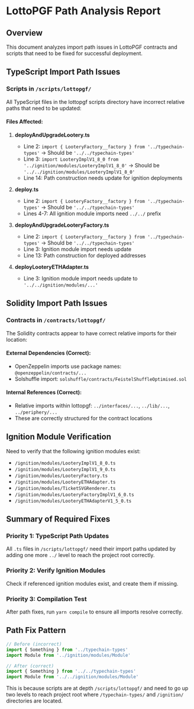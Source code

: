 # LottoPGF Path Analysis Report

## Overview
This document analyzes import path issues in LottoPGF contracts and scripts that need to be fixed for successful deployment.

## TypeScript Import Path Issues

### Scripts in `/scripts/lottopgf/`
All TypeScript files in the lottopgf scripts directory have incorrect relative paths that need to be updated:

#### Files Affected:
1. **deployAndUpgradeLootery.ts**
   - Line 2: `import { LooteryFactory__factory } from '../typechain-types'` → Should be `'../../typechain-types'`
   - Line 3: `import LooteryImplV1_8_0 from '../ignition/modules/LooteryImplV1_8_0'` → Should be `'../../ignition/modules/LooteryImplV1_8_0'`
   - Line 14: Path construction needs update for ignition deployments

2. **deploy.ts**
   - Line 2: `import { LooteryFactory__factory } from '../typechain-types'` → Should be `'../../typechain-types'`
   - Lines 4-7: All ignition module imports need `../../` prefix

3. **deployAndUpgradeLooteryFactory.ts**
   - Line 2: `import { LooteryFactory__factory } from '../typechain-types'` → Should be `'../../typechain-types'`
   - Line 3: Ignition module import needs update
   - Line 13: Path construction for deployed addresses

4. **deployLooteryETHAdapter.ts**
   - Line 3: Ignition module import needs update to `'../../ignition/modules/...'`

## Solidity Import Path Issues

### Contracts in `/contracts/lottopgf/`
The Solidity contracts appear to have correct relative imports for their location:

#### External Dependencies (Correct):
- OpenZeppelin imports use package names: `@openzeppelin/contracts/...`
- Solshuffle import: `solshuffle/contracts/FeistelShuffleOptimised.sol`

#### Internal References (Correct):
- Relative imports within lottopgf: `../interfaces/...`, `../lib/...`, `../periphery/...`
- These are correctly structured for the contract locations

## Ignition Module Verification

Need to verify that the following ignition modules exist:
- `/ignition/modules/LooteryImplV1_8_0.ts`
- `/ignition/modules/LooteryImplV1_9_0.ts`
- `/ignition/modules/LooteryFactory.ts`
- `/ignition/modules/LooteryETHAdapter.ts`
- `/ignition/modules/TicketSVGRenderer.ts`
- `/ignition/modules/LooteryFactoryImplV1_6_0.ts`
- `/ignition/modules/LooteryETHAdapterV1_5_0.ts`

## Summary of Required Fixes

### Priority 1: TypeScript Path Updates
All `.ts` files in `/scripts/lottopgf/` need their import paths updated by adding one more `../` level to reach the project root correctly.

### Priority 2: Verify Ignition Modules
Check if referenced ignition modules exist, and create them if missing.

### Priority 3: Compilation Test
After path fixes, run `yarn compile` to ensure all imports resolve correctly.

## Path Fix Pattern
```typescript
// Before (incorrect)
import { Something } from '../typechain-types'
import Module from '../ignition/modules/Module'

// After (correct)
import { Something } from '../../typechain-types'
import Module from '../../ignition/modules/Module'
```

This is because scripts are at depth `/scripts/lottopgf/` and need to go up two levels to reach project root where `/typechain-types/` and `/ignition/` directories are located.
